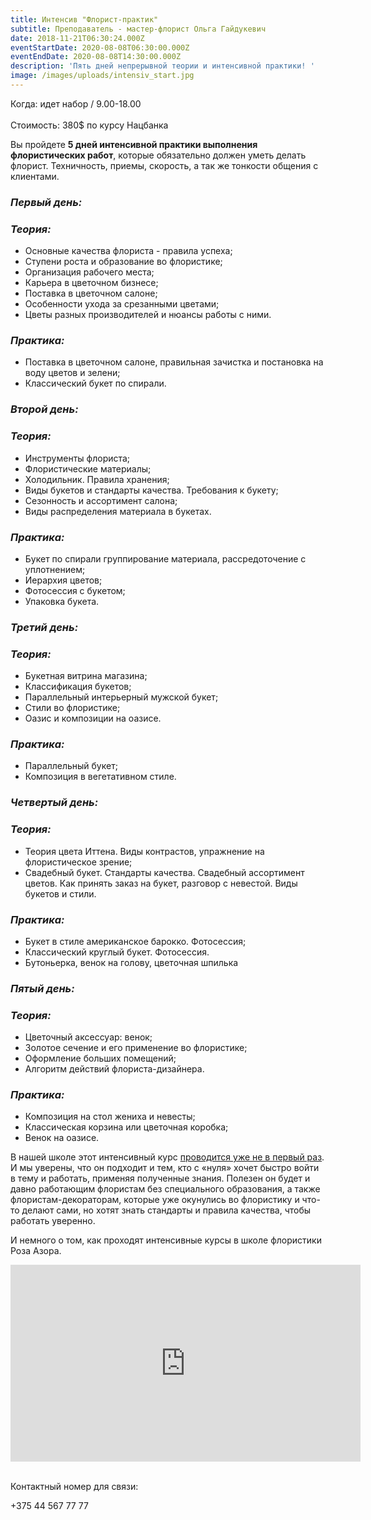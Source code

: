 ```yaml
---
title: Интенсив "Флорист-практик"
subtitle: Преподаватель - мастер-флорист Ольга Гайдукевич
date: 2018-11-21T06:30:24.000Z
eventStartDate: 2020-08-08T06:30:00.000Z
eventEndDate: 2020-08-08T14:30:00.000Z
description: 'Пять дней непрерывной теории и интенсивной практики! '
image: /images/uploads/intensiv_start.jpg
---
```

Когда: идет набор / 9.00-18.00\
\
Стоимость: 380$ по курсу Нацбанка

Вы пройдете **5 дней интенсивной практики выполнения флористических работ**, которые обязательно должен уметь делать флорист. Техничность, приемы, скорость, а так же тонкости общения с клиентами. 

### ***Первый день:***

### ***Теория:***

* Основные качества флориста - правила успеха;
* Ступени роста и образование во флористике;
* Организация рабочего места;
* Карьера в цветочном бизнесе;
* Поставка в цветочном салоне;
* Особенности ухода за срезанными цветами;
* Цветы разных производителей и нюансы работы с ними.

### ***Практика:***

* Поставка в цветочном салоне, правильная зачистка и постановка на воду цветов и зелени;
* Классический букет по спирали.

### ***Второй день:***

### ***Теория:***

* Инструменты флориста;
* Флористические материалы;
* Холодильник. Правила хранения;
* Виды букетов и стандарты качества. Требования к букету;
* Сезонность и ассортимент салона;
* Виды распределения материала в букетах. 

### ***Практика:***

* Букет по спирали группирование материала, рассредоточение с уплотнением; 
* Иерархия цветов; 
* Фотосессия с букетом; 
* Упаковка букета.

### ***Третий день:***

### ***Теория:***

* Букетная витрина магазина;
* Классификация букетов;
* Параллельный интерьерный мужской букет; 
* Стили во флористике;
* Оазис и композиции на оазисе.

### ***Практика:***

* Параллельный букет;
* Композиция в вегетативном стиле.

### ***Четвертый день:***

### ***Теория:***

* Теория цвета Иттена. Виды контрастов, упражнение на флористическое зрение; 
* Свадебный букет. Стандарты качества. Свадебный ассортимент цветов. Как принять заказ на букет, разговор с невестой. Виды букетов и стили. 

### ***Практика:***

* Букет в стиле американское барокко. Фотосессия;
* Классический круглый букет. Фотосессия.
* Бутоньерка, венок на голову, цветочная шпилька

### ***Пятый день:***

### ***Теория:***

* Цветочный аксессуар: венок;
* Золотое сечение и его применение во флористике; 
* Оформление больших помещений;
* Алгоритм действий флориста-дизайнера.

### ***Практика:***

* Композиция на стол жениха и невесты;
* Классическая корзина или цветочная коробка;
* Венок на оазисе.

В нашей школе этот интенсивный курс [проводится уже не в первый раз](http://www.beflorist.by/blog/teper-my-gotovim-nastoyashih-floristov-praktikov/). И мы уверены, что он подходит и тем, кто с «нуля» хочет быстро войти в тему и работать, применяя полученные знания. Полезен он будет и давно работающим флористам без специального образования, а также   флористам-декораторам, которые уже окунулись во флористику и что-то делают сами, но хотят знать стандарты и правила качества, чтобы работать уверенно.

И немного о том, как проходят интенсивные курсы в школе флористики Роза Азора.

<iframe width="560" height="315" src="https://www.youtube.com/embed/V4EYTF3nc0M" frameborder="0" allow="autoplay; encrypted-media" allowfullscreen></iframe>

\
Контактный номер для связи:

+375 44 567 77 77
